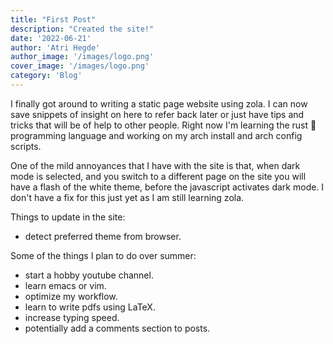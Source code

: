 ```yaml
---
title: "First Post"
description: "Created the site!"
date: '2022-06-21'
author: 'Atri Hegde'
author_image: '/images/logo.png'
cover_image: '/images/logo.png'
category: 'Blog'
---
```


I finally got around to writing a static page website using zola. I can now save snippets of insight on here to refer back later or
just have tips and tricks that will be of help to other people. Right now I'm learning the rust 🦀 programming language and working 
on my arch install and arch config scripts.

One of the mild annoyances that I have with the site is that, when dark mode is selected, and you switch to a different page on the site
you will have a flash of the white theme, before the javascript activates dark mode. I don't have a fix for this just yet as I am still learning zola.

Things to update in the site:
- detect preferred theme from browser.

Some of the things I plan to do over summer: 
- start a hobby youtube channel.
- learn emacs or vim.
- optimize my workflow.
- learn to write pdfs using LaTeX.
- increase typing speed.
- potentially add a comments section to posts.
